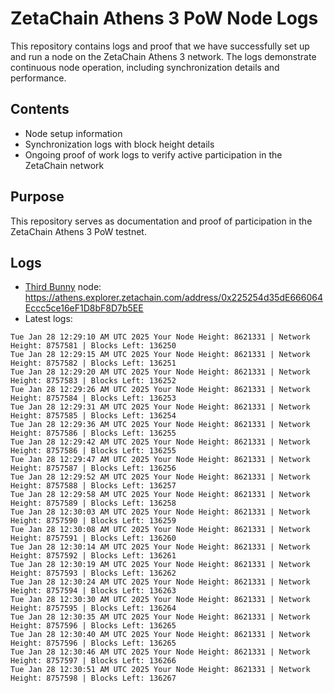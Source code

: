# ZetaChain Athens 3 PoW Node Logs
This repository contains logs and proof that we have successfully set up and run a node on the ZetaChain Athens 3 network. The logs demonstrate continuous node operation, including synchronization details and performance.

## Contents
- Node setup information
- Synchronization logs with block height details
- Ongoing proof of work logs to verify active participation in the ZetaChain network

## Purpose
This repository serves as documentation and proof of participation in the ZetaChain Athens 3 PoW testnet.

## Logs

- [Third Bunny](https://thirdbunny.xyz/) node: https://athens.explorer.zetachain.com/address/0x225254d35dE666064Eccc5ce16eF1D8bF8D7b5EE
- Latest logs:
```
Tue Jan 28 12:29:10 AM UTC 2025 Your Node Height: 8621331 | Network Height: 8757581 | Blocks Left: 136250
Tue Jan 28 12:29:15 AM UTC 2025 Your Node Height: 8621331 | Network Height: 8757582 | Blocks Left: 136251
Tue Jan 28 12:29:20 AM UTC 2025 Your Node Height: 8621331 | Network Height: 8757583 | Blocks Left: 136252
Tue Jan 28 12:29:26 AM UTC 2025 Your Node Height: 8621331 | Network Height: 8757584 | Blocks Left: 136253
Tue Jan 28 12:29:31 AM UTC 2025 Your Node Height: 8621331 | Network Height: 8757585 | Blocks Left: 136254
Tue Jan 28 12:29:36 AM UTC 2025 Your Node Height: 8621331 | Network Height: 8757586 | Blocks Left: 136255
Tue Jan 28 12:29:42 AM UTC 2025 Your Node Height: 8621331 | Network Height: 8757586 | Blocks Left: 136255
Tue Jan 28 12:29:47 AM UTC 2025 Your Node Height: 8621331 | Network Height: 8757587 | Blocks Left: 136256
Tue Jan 28 12:29:52 AM UTC 2025 Your Node Height: 8621331 | Network Height: 8757588 | Blocks Left: 136257
Tue Jan 28 12:29:58 AM UTC 2025 Your Node Height: 8621331 | Network Height: 8757589 | Blocks Left: 136258
Tue Jan 28 12:30:03 AM UTC 2025 Your Node Height: 8621331 | Network Height: 8757590 | Blocks Left: 136259
Tue Jan 28 12:30:08 AM UTC 2025 Your Node Height: 8621331 | Network Height: 8757591 | Blocks Left: 136260
Tue Jan 28 12:30:14 AM UTC 2025 Your Node Height: 8621331 | Network Height: 8757592 | Blocks Left: 136261
Tue Jan 28 12:30:19 AM UTC 2025 Your Node Height: 8621331 | Network Height: 8757593 | Blocks Left: 136262
Tue Jan 28 12:30:24 AM UTC 2025 Your Node Height: 8621331 | Network Height: 8757594 | Blocks Left: 136263
Tue Jan 28 12:30:30 AM UTC 2025 Your Node Height: 8621331 | Network Height: 8757595 | Blocks Left: 136264
Tue Jan 28 12:30:35 AM UTC 2025 Your Node Height: 8621331 | Network Height: 8757596 | Blocks Left: 136265
Tue Jan 28 12:30:40 AM UTC 2025 Your Node Height: 8621331 | Network Height: 8757596 | Blocks Left: 136265
Tue Jan 28 12:30:46 AM UTC 2025 Your Node Height: 8621331 | Network Height: 8757597 | Blocks Left: 136266
Tue Jan 28 12:30:51 AM UTC 2025 Your Node Height: 8621331 | Network Height: 8757598 | Blocks Left: 136267
```
